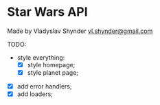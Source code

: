 # Star Wars API

Made by Vladyslav Shynder <vl.shynder@gmail.com>

TODO:

- style everything:
  - [x] style homepage;
  - [x] style planet page;
- [x] add error handlers;
- [x] add loaders;
